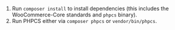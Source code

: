 1. Run `composer install` to install dependencies (this includes the WooCommerce-Core standards and `phpcs` binary).
2. Run PHPCS either via `composer phpcs` or `vendor/bin/phpcs`.
